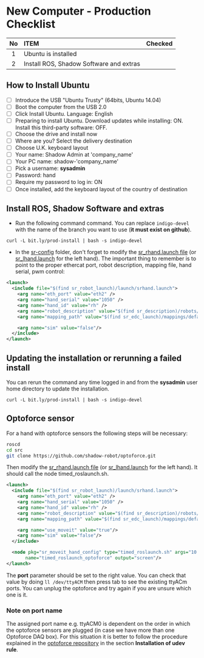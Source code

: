 # New Computer - Production Checklist


| **No**  | **ITEM**  | **Checked**  |
|:-------:|:--------- |:------------ |
| 1 | Ubuntu is installed  |  |
| 2 | Install ROS, Shadow Software and extras  || |


## How to Install Ubuntu
 - [ ] Introduce the USB "Ubuntu Trusty" (64bits, Ubuntu 14.04)
 - [ ] Boot the computer from the USB 2.0
 - [ ] Click Install Ubuntu. Language: English
 - [ ] Preparing to install Ubuntu. Download updates while installing: ON. Install this third-party software: OFF.
 - [ ] Choose the drive and install now
 - [ ] Where are you? Select the delivery destination
 - [ ] Choose U.K. keyboard layout
 - [ ] Your name: Shadow Admin at 'company_name'
  - [ ] Your PC name: shadow-'company_name'
  - [ ] Pick a username: **sysadmin**
  - [ ] Password: hand
  - [ ]  Require my password to log in: ON
 - [ ] Once installed, add the keyboard layout of the country of destination

## Install ROS, Shadow Software and extras

- Run the following command command. You can  replace `indigo-devel` with the name of the branch you want to use (**it must exist on github**). 
```
curl -L bit.ly/prod-install | bash -s indigo-devel
```

- In the [sr-config](https://github.com/shadow-robot/sr-config) folder, don't forget to modify the [sr_rhand.launch file](https://github.com/shadow-robot/sr-config/blob/indigo-devel/sr_ethercat_hand_config/launch/sr_rhand.launch) (or [sr_lhand.launch](https://github.com/shadow-robot/sr-config/blob/indigo-devel/sr_ethercat_hand_config/launch/sr_lhand.launch) for the left hand). The important thing to remember is to point to the proper ethercat port, robot description, mapping file, hand serial, pwm control:
```xml
<launch>
  <include file="$(find sr_robot_launch)/launch/srhand.launch">
    <arg name="eth_port" value="eth2" />
    <arg name="hand_serial" value="1050" />
    <arg name="hand_id" value="rh" />
    <arg name="robot_description" value="$(find sr_description)/robots/shadowhand_motor.urdf.xacro" />
    <arg name="mapping_path" value="$(find sr_edc_launch)/mappings/default_mappings/rh_ethercat.yaml"/>

    <arg name="sim" value="false"/>
  </include>
</launch>
```

## Updating the installation or rerunning a failed install

You can rerun the command any time logged in and from the **sysadmin** user home directory to update the installation.
```
curl -L bit.ly/prod-install | bash -s indigo-devel
```

## Optoforce sensor

For a hand with optoforce sensors the following steps will be necessary:

```bash
roscd
cd src
git clone https://github.com/shadow-robot/optoforce.git
```

Then modify the [sr_rhand.launch file](https://github.com/shadow-robot/sr-config/blob/indigo-devel/sr_ethercat_hand_config/launch/sr_rhand.launch) (or [sr_lhand.launch](https://github.com/shadow-robot/sr-config/blob/indigo-devel/sr_ethercat_hand_config/launch/sr_lhand.launch) for the left hand). It should call the node timed_roslaunch.sh.

```xml
<launch>
  <include file="$(find sr_robot_launch)/launch/srhand.launch">
    <arg name="eth_port" value="eth2" />
    <arg name="hand_serial" value="1050" />
    <arg name="hand_id" value="rh" />
    <arg name="robot_description" value="$(find sr_description)/robots/shadowhand_motor.urdf.xacro" />
    <arg name="mapping_path" value="$(find sr_edc_launch)/mappings/default_mappings/rh_ethercat.yaml"/>

    <arg name="use_moveit" value="true"/>
    <arg name="sim" value="false"/>
  </include>

  <node pkg="sr_moveit_hand_config" type="timed_roslaunch.sh" args="10 sr_ethercat_hand_config optoforce_hand.launch port:=/dev/ttyACM1"
       name="timed_roslaunch_optoforce" output="screen"/>
</launch>
```

The **port** parameter should be set to the right value. You can check that value by doing `ll /dev/ttyACM` then press tab to see the existing ttyACm ports. You can unplug the optoforce and try again if you are unsure which one is it.

### Note on port name

The assigned port name e.g. ttyACM0 is dependent on the order in which the optoforce sensors are plugged (in case we have more than one Optoforce DAQ box). For this situation it is better to follow the procedure explained in the [optoforce repository](https://github.com/shadow-robot/optoforce/tree/indigo-devel/optoforce) in the section **Installation of udev rule**.

